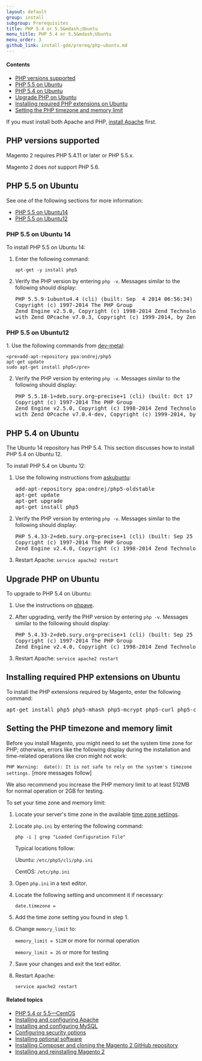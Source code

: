 ```yaml
---
layout: default
group: install
subgroup: Prerequisites
title: PHP 5.4 or 5.5&mdash;Ubuntu
menu_title: PHP 5.4 or 5.5&mdash;Ubuntu
menu_order: 3
github_link: install-gde/prereq/php-ubuntu.md
---
```




<h4 id="instgde-php-prereq-contents">Contents</h4>

*	<a href="#php-support">PHP versions supported</a>
*	<a href="#instgde-prereq-php55-install-ubuntu">PHP 5.5 on Ubuntu</a>
*	<a href="#instgde-prereq-php54-install-ubuntu">PHP 5.4 on Ubuntu</a>
*	<a href="#instgde-prereq-php-upgrade-ubuntu">Upgrade PHP on Ubuntu</a>
*	<a href="#instgde-prereq-php-ubuntu-ext">Installing required PHP extensions on Ubuntu</a>
*	<a href="#instgde-prereq-timezone">Setting the PHP timezone and memory limit</a>

<div class="bs-callout bs-callout-info" id="info">
<span class="glyphicon-class">
  <p>If you must install both Apache and PHP, <a href="{{ site.gdeurl }}install-gde/prereq/apache.html">install Apache</a> first.</p></span>
</div>

<h2 id="php-support">PHP versions supported</h2>

Magento 2 requires PHP 5.4.11 or later or PHP 5.5.x.

<div class="bs-callout bs-callout-info" id="info">
<span class="glyphicon-class">
  <p>Magento 2 does <em>not</em> support PHP 5.6.</p></span>
</div>

<h2 id="instgde-prereq-php55-install-ubuntu">PHP 5.5 on Ubuntu</h2>

See one of the following sections for more information:

*	<a href="#instgde-prereq-php55-install-ubuntu14">PHP 5.5 on Ubuntu14</a>
*	<a href="#instgde-prereq-php55-install-ubuntu12">PHP 5.5 on Ubuntu12</a>

<h3 id="instgde-prereq-php55-install-ubuntu14">PHP 5.5 on Ubuntu 14</h3>
To install PHP 5.5 on Ubuntu 14:

1.	Enter the following command:

	`apt-get -y install php5`
	
2.	Verify the PHP version by entering `php -v`. Messages similar to the following should display:

	<pre>PHP 5.5.9-1ubuntu4.4 (cli) (built: Sep  4 2014 06:56:34)
	Copyright (c) 1997-2014 The PHP Group
	Zend Engine v2.5.0, Copyright (c) 1998-2014 Zend Technologies
    with Zend OPcache v7.0.3, Copyright (c) 1999-2014, by Zend Technologies</pre>
	
<h3 id="instgde-prereq-php55-install-ubuntu12">PHP 5.5 on Ubuntu12</h3>
1.	Use the following commands from <a href="http://www.dev-metal.com/how-to-setup-latest-version-of-php-5-5-on-ubuntu-12-04-lts/" target="_blank">dev-metal</a>:

	<pre>add-apt-repository ppa:ondrej/php5
	apt-get update
	sudo apt-get install php5</pre>
	
2.	Verify the PHP version by entering `php -v`. Messages similar to the following should display:

	<pre>PHP 5.5.18-1+deb.sury.org~precise+1 (cli) (built: Oct 17 2014 15:11:34)
	Copyright (c) 1997-2014 The PHP Group
	Zend Engine v2.5.0, Copyright (c) 1998-2014 Zend Technologies
    with Zend OPcache v7.0.4-dev, Copyright (c) 1999-2014, by Zend Technologies</pre>
	
<h2 id="instgde-prereq-php54-install-ubuntu">PHP 5.4 on Ubuntu</h2>

The Ubuntu 14 repository has PHP 5.4. This section discusses how to install PHP 5.4 on Ubuntu 12.

To install PHP 5.4 on Ubuntu 12:

1.	Use the following instructions from <a href="http://askubuntu.com/questions/109404/how-do-i-install-latest-php-in-supported-ubuntu-versions-like-5-4-x-in-ubuntu-1" target="_blank">askubuntu</a>:

	<pre>add-apt-repository ppa:ondrej/php5-oldstable
	apt-get update
	apt-get upgrade
	apt-get install php5</pre>

2.	Verify the PHP version by entering `php -v`. Messages similar to the following should display:

	<pre>PHP 5.4.33-2+deb.sury.org~precise+1 (cli) (built: Sep 25 2014 09:06:25)
	Copyright (c) 1997-2014 The PHP Group
	Zend Engine v2.4.0, Copyright (c) 1998-2014 Zend Technologies</pre>

3.	Restart Apache: `service apache2 restart`

<h2 id="instgde-prereq-php-upgrade-ubuntu">Upgrade PHP on Ubuntu</h2>

To upgrade to PHP 5.4 on Ubuntu:

1.	Use the instructions on <a href="http://phpave.com/upgrade-php-5-3-php-5-5-ubuntu-12-04-lts/" target="_blank">phpave</a>.
2.	After upgrading, verify the PHP version by entering `php -v`. Messages similar to the following should display:

	<pre>PHP 5.4.33-2+deb.sury.org~precise+1 (cli) (built: Sep 25 2014 09:06:25)
	Copyright (c) 1997-2014 The PHP Group
	Zend Engine v2.4.0, Copyright (c) 1998-2014 Zend Technologies</pre>

3.	Restart Apache: `service apache2 restart`

<h2 id="instgde-prereq-php-ubuntu-ext">Installing required PHP extensions on Ubuntu</h2>

To install the PHP extensions required by Magento, enter the following command:

<pre>apt-get install php5 php5-mhash php5-mcrypt php5-curl php5-cli php5-mysql php5-gd php5-intl</pre>

<h2 id="instgde-prereq-timezone">Setting the PHP timezone and memory limit</h2>

Before you install Magento, you might need to set the system time zone for PHP; otherwise, errors like the following display during the installation and time-related operations like cron might not work:

`PHP Warning:  date(): It is not safe to rely on the system's timezone settings.` [more messages follow]

We also recommend you increase the PHP memory limit to at least 512MB for normal operation or 2GB for testing.

To set your time zone and memory limit:

1.	Locate your server's time zone in the available <a href="http://php.net/manual/en/timezones.php" target="_blank">time zone settings</a>.
2.	Locate `php.ini` by entering the following command:

	`php -i | grep "Loaded Configuration File"`
	
	Typical locations follow:
	
	Ubuntu: `/etc/php5/cli/php.ini`
	
	CentOS: `/etc/php.ini`
	
3.	Open `php.ini` in a text editor.

4.	Locate the following setting and uncomment it if necessary:

	`date.timezone =`
	
5.	Add the time zone setting you found in step 1.

2.	Change `memory_limit` to:

	`memory_limit = 512M` or more for normal operation
	
	`memory_limit = 2G` or more for testing
	
3.	Save your changes and exit the text editor. 

4.	Restart Apache:

	`service apache2 restart`
	


#### Related topics

*	<a href="{{ site.gdeurl }}install-gde/prereq/php-centos.html">PHP 5.4 or 5.5&mdash;CentOS</a>
*	<a href="{{ site.gdeurl }}install-gde/prereq/apache.html">Installing and configuring Apache</a>
*	<a href="{{ site.gdeurl }}install-gde/prereq/mysql.html">Installing and configuring MySQL</a>
*	<a href="{{ site.gdeurl }}install-gde/prereq/security.html">Configuring security options</a>
*	<a href="{{ site.gdeurl }}install-gde/prereq/optional.html">Installing optional software</a>
*	<a href="{{ site.gdeurl }}install-gde/install/composer-clone.html">Installing Composer and cloning the Magento 2 GitHub repository</a>
*	<a href="{{ site.gdeurl }}install-gde/install/install.html">Installing and reinstalling Magento 2</a>